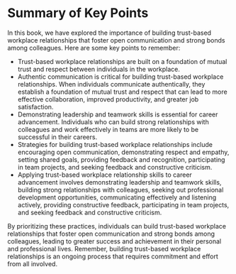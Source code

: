 Summary of Key Points
=================================

In this book, we have explored the importance of building trust-based workplace relationships that foster open communication and strong bonds among colleagues. Here are some key points to remember:

* Trust-based workplace relationships are built on a foundation of mutual trust and respect between individuals in the workplace.
* Authentic communication is critical for building trust-based workplace relationships. When individuals communicate authentically, they establish a foundation of mutual trust and respect that can lead to more effective collaboration, improved productivity, and greater job satisfaction.
* Demonstrating leadership and teamwork skills is essential for career advancement. Individuals who can build strong relationships with colleagues and work effectively in teams are more likely to be successful in their careers.
* Strategies for building trust-based workplace relationships include encouraging open communication, demonstrating respect and empathy, setting shared goals, providing feedback and recognition, participating in team projects, and seeking feedback and constructive criticism.
* Applying trust-based workplace relationship skills to career advancement involves demonstrating leadership and teamwork skills, building strong relationships with colleagues, seeking out professional development opportunities, communicating effectively and listening actively, providing constructive feedback, participating in team projects, and seeking feedback and constructive criticism.

By prioritizing these practices, individuals can build trust-based workplace relationships that foster open communication and strong bonds among colleagues, leading to greater success and achievement in their personal and professional lives. Remember, building trust-based workplace relationships is an ongoing process that requires commitment and effort from all involved.
